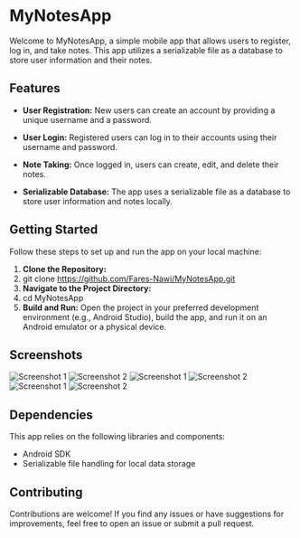 # MyNotesApp

Welcome to MyNotesApp, a simple mobile app that allows users to register, log in, and take notes. This app utilizes a serializable file as a database to store user information and their notes.

## Features

- **User Registration:** New users can create an account by providing a unique username and a password.

- **User Login:** Registered users can log in to their accounts using their username and password.

- **Note Taking:** Once logged in, users can create, edit, and delete their notes.

- **Serializable Database:** The app uses a serializable file as a database to store user information and notes locally.

## Getting Started

Follow these steps to set up and run the app on your local machine:

1. **Clone the Repository:**
2. git clone https://github.com/Fares-Nawi/MyNotesApp.git
3. **Navigate to the Project Directory:**
4. cd MyNotesApp
5. **Build and Run:**
Open the project in your preferred development environment (e.g., Android Studio), build the app, and run it on an Android emulator or a physical device.

## Screenshots

![Screenshot 1](app/sampledata/welcomeActivity.png)
![Screenshot 2](app/sampledata/registerActivity.png)
![Screenshot 1](app/sampledata/LoginActivity.png)
![Screenshot 2](app/sampledata/notesActivity.png)
![Screenshot 1](app/sampledata/writeNotesActivity.png)
![Screenshot 2](app/sampledata/deleteEditActivity.png)

## Dependencies

This app relies on the following libraries and components:

- Android SDK
- Serializable file handling for local data storage

## Contributing

Contributions are welcome! If you find any issues or have suggestions for improvements, feel free to open an issue or submit a pull request.



